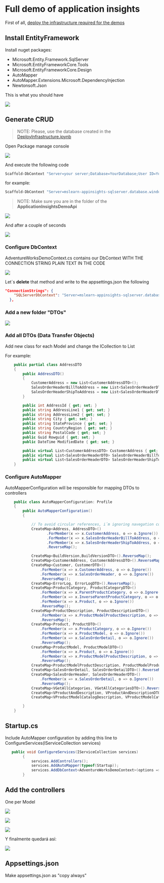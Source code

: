 # Full demo of application insights

First of all, [deploy the infrastructure required for the demos](./DeployIInfrastructure.ipynb)

## Install EntityFramework

Install nuget packages:

- Microsoft.Entity.Framework.SqlServer
- Microsoft.EntityFrameworkCore.Tools
- Microsoft.EntityFrameworkCore.Design
- AutoMapper
- AutoMapper.Extensions.Microsoft.DependencyInjection
- Newtonsoft.Json

This is what you should have

![](Misc/1.png)

## Generate CRUD

> NOTE: Please, use the database created in the [DeployInfrastructure.ipynb](./DeployIInfrastructure.ipynb) 

Open Package manage console

![](Misc/2.png)

And execute the following code

```powershell
Scaffold-DbContext "Server=your server;Database=YourDatabase;User ID=YourUser;Password=YourPassword" Microsoft.EntityFrameworkCore.SqlServer -OutputDir Models
```

for example:
```powershell
Scaffold-DbContext "Server=mslearn-appinsights-sqlserver.database.windows.net;Database=AdventureWorksDemo;User ID=administrador;Password=PaSSw0rdñ." Microsoft.EntityFrameworkCore.SqlServer -OutputDir Models
```

>NOTE: Make sure you are in the folder of the **ApplicationInsightsDemoApi**

![](Misc/3.png)

And after a couple of seconds

![](Misc/4.png)

### Configure DbContext

AdventureWorksDemoContext.cs contains our DbContext WITH THE CONNECTION STRING PLAIN TEXT IN THE CODE

![](Misc/5.png)

Let´s **delete** that method and write to the appsettings.json the following

```json
"ConnectionStrings": {
    "SQLServerDbContext": "Server=mslearn-appinsights-sqlserver.database.windows.net;Database=AdventureWorksDemo;User ID=administrador;Password=PaSSw0rdñ."
  },
```

### Add a new folder "DTOs"

![](Misc/6.png)

### Add all DTOs (Data Transfer Objects)

Add new class for each Model and change the ICollection to List

For example:

```csharp
    public partial class AddressDTO
    {
        public AddressDTO()
        {
            CustomerAddress = new List<CustomerAddressDTO>();
            SalesOrderHeaderBillToAddress = new List<SalesOrderHeaderDTO>();
            SalesOrderHeaderShipToAddress = new List<SalesOrderHeaderDTO>();
        }

        public int AddressId { get; set; }
        public string AddressLine1 { get; set; }
        public string AddressLine2 { get; set; }
        public string City { get; set; }
        public string StateProvince { get; set; }
        public string CountryRegion { get; set; }
        public string PostalCode { get; set; }
        public Guid Rowguid { get; set; }
        public DateTime ModifiedDate { get; set; }

        public virtual List<CustomerAddressDTO> CustomerAddress { get; set; }
        public virtual List<SalesOrderHeaderDTO> SalesOrderHeaderBillToAddress { get; set; }
        public virtual List<SalesOrderHeaderDTO> SalesOrderHeaderShipToAddress { get; set; }
    }
```

### Configure AutoMapper

AutoMapperConfiguration will be responsible for mapping DTOs to controllers

```csharp
    public class AutoMapperConfiguration: Profile
    {
        public AutoMapperConfiguration()
        {

            // To avoid circular references, i´m ignoring navegation contexts
            CreateMap<Address, AddressDTO>()
                   .ForMember(x => x.CustomerAddress, o => o.Ignore())
                   .ForMember(x => x.SalesOrderHeaderBillToAddress, o => o.Ignore())
                   .ForMember(x => x.SalesOrderHeaderShipToAddress, o => o.Ignore())
                   .ReverseMap();

            CreateMap<BuildVersion,BuildVersionDTO>().ReverseMap();
            CreateMap<CustomerAddress, CustomerAddressDTO>().ReverseMap();
            CreateMap<Customer, CustomerDTO>()
                .ForMember(x => x.CustomerAddress, o => o.Ignore())
                .ForMember(x => x.SalesOrderHeader, o => o.Ignore())
                .ReverseMap();
            CreateMap<ErrorLog, ErrorLogDTO>().ReverseMap();
            CreateMap<ProductCategory, ProductCategoryDTO>()
                .ForMember(x => x.ParentProductCategory, o => o.Ignore())
                .ForMember(x => x.InverseParentProductCategory, o => o.Ignore())
                .ForMember(x => x.Product, o => o.Ignore())
                .ReverseMap();
            CreateMap<ProductDescription, ProductDescriptionDTO>()
                .ForMember(x => x.ProductModelProductDescription, o => o.Ignore())
                .ReverseMap();
            CreateMap<Product, ProductDTO>()
                .ForMember(x => x.ProductCategory, o => o.Ignore())
                .ForMember(x => x.ProductModel, o => o.Ignore())
                .ForMember(x => x.SalesOrderDetail, o => o.Ignore())
                .ReverseMap();
            CreateMap<ProductModel, ProductModelDTO>()
                .ForMember(x => x.Product, o => o.Ignore())
                .ForMember(x => x.ProductModelProductDescription, o => o.Ignore())
                .ReverseMap();
            CreateMap<ProductModelProductDescription, ProductModelProductDescriptionDTO>().ReverseMap();
            CreateMap<SalesOrderDetail, SalesOrderDetailDTO>().ReverseMap();
            CreateMap<SalesOrderHeader, SalesOrderHeaderDTO>()
                .ForMember(x => x.SalesOrderDetail, o => o.Ignore())
                .ReverseMap();
            CreateMap<VGetAllCategories, VGetAllCategoriesDTO>().ReverseMap();
            CreateMap<VProductAndDescription, VProductAndDescriptionDTO>().ReverseMap();
            CreateMap<VProductModelCatalogDescription, VProductModelCatalogDescriptionDTO>().ReverseMap();

        }
    }
```

## Startup.cs

Include AutoMapper configuration by adding this line to ConfigureServices(IServiceCollection services)

```csharp
   public void ConfigureServices(IServiceCollection services)
        {
            services.AddControllers();
            services.AddAutoMapper(typeof(Startup));
            services.AddDbContext<AdventureWorksDemoContext>(options => options.UseSqlServer(Configuration.GetConnectionString("SQLServerDbContext")));
        }     
```

## Add the controllers

One per Model 

![](Misc/7.png)

![](Misc/8.png)

![](Misc/9.png)

Y finalmente quedará así:

![](Misc/10.png)

## Appsettings.json

Make appsettings.json as "copy always"